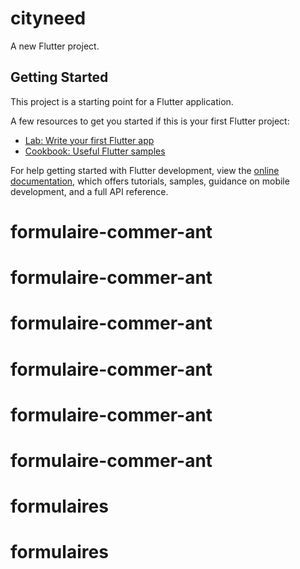 # cityneed

A new Flutter project.

## Getting Started

This project is a starting point for a Flutter application.

A few resources to get you started if this is your first Flutter project:

- [Lab: Write your first Flutter app](https://docs.flutter.dev/get-started/codelab)
- [Cookbook: Useful Flutter samples](https://docs.flutter.dev/cookbook)

For help getting started with Flutter development, view the
[online documentation](https://docs.flutter.dev/), which offers tutorials,
samples, guidance on mobile development, and a full API reference.
# formulaire-commer-ant
# formulaire-commer-ant
# formulaire-commer-ant
# formulaire-commer-ant
# formulaire-commer-ant
# formulaire-commer-ant
# formulaires
# formulaires
